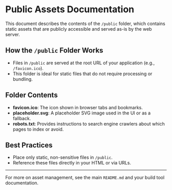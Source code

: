 # Public Assets Documentation

This document describes the contents of the `/public` folder, which contains static assets that are publicly accessible and served as-is by the web server.

## How the `/public` Folder Works
- Files in `/public` are served at the root URL of your application (e.g., `/favicon.ico`).
- This folder is ideal for static files that do not require processing or bundling.

## Folder Contents

- **favicon.ico**: The icon shown in browser tabs and bookmarks.
- **placeholder.svg**: A placeholder SVG image used in the UI or as a fallback.
- **robots.txt**: Provides instructions to search engine crawlers about which pages to index or avoid.

## Best Practices
- Place only static, non-sensitive files in `/public`.
- Reference these files directly in your HTML or via URLs.

---

For more on asset management, see the main `README.md` and your build tool documentation.
